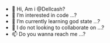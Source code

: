 - 👋 Hi, Am i @Dellcash?
- 👀 I’m interested in code ...?
- 🌱 I’m currently learning god state ...?
- 💞️ I do not looking to collaborate on ...?
- 📫 Do you wanna reach me ...?

<!---
Dellcash/Dellcash is a ✨ special ✨ repository because its `README.md` (this file) appears on your GitHub profile.
You can click the Preview link to take a look at your changes.
--->
